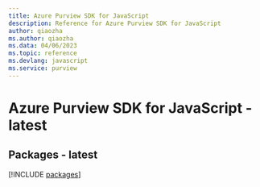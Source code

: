 ```yaml
---
title: Azure Purview SDK for JavaScript
description: Reference for Azure Purview SDK for JavaScript
author: qiaozha
ms.author: qiaozha
ms.data: 04/06/2023
ms.topic: reference
ms.devlang: javascript
ms.service: purview
---
```

# Azure Purview SDK for JavaScript - latest
## Packages - latest
[!INCLUDE [packages](purview-index.md)]